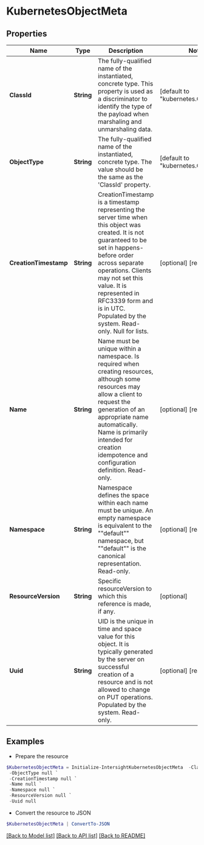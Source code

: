 # KubernetesObjectMeta
## Properties

Name | Type | Description | Notes
------------ | ------------- | ------------- | -------------
**ClassId** | **String** | The fully-qualified name of the instantiated, concrete type. This property is used as a discriminator to identify the type of the payload when marshaling and unmarshaling data. | [default to "kubernetes.ObjectMeta"]
**ObjectType** | **String** | The fully-qualified name of the instantiated, concrete type. The value should be the same as the &#39;ClassId&#39; property. | [default to "kubernetes.ObjectMeta"]
**CreationTimestamp** | **String** | CreationTimestamp is a timestamp representing the server time when this object was created. It is not guaranteed to be set in happens-before order across separate operations. Clients may not set this value. It is represented in RFC3339 form and is in UTC. Populated by the system. Read-only. Null for lists. | [optional] [readonly] 
**Name** | **String** | Name must be unique within a namespace. Is required when creating resources, although some resources may allow a client to request the generation of an appropriate name automatically. Name is primarily intended for creation idempotence and configuration definition. Read-only. | [optional] [readonly] 
**Namespace** | **String** | Namespace defines the space within each name must be unique. An empty namespace is equivalent to the &quot;&quot;default&quot;&quot; namespace, but &quot;&quot;default&quot;&quot; is the canonical representation. Read-only. | [optional] [readonly] 
**ResourceVersion** | **String** | Specific resourceVersion to which this reference is made, if any. | [optional] 
**Uuid** | **String** | UID is the unique in time and space value for this object. It is typically generated by the server on successful creation of a resource and is not allowed to change on PUT operations. Populated by the system. Read-only. | [optional] [readonly] 

## Examples

- Prepare the resource
```powershell
$KubernetesObjectMeta = Initialize-IntersightKubernetesObjectMeta  -ClassId null `
 -ObjectType null `
 -CreationTimestamp null `
 -Name null `
 -Namespace null `
 -ResourceVersion null `
 -Uuid null
```

- Convert the resource to JSON
```powershell
$KubernetesObjectMeta | ConvertTo-JSON
```

[[Back to Model list]](../README.md#documentation-for-models) [[Back to API list]](../README.md#documentation-for-api-endpoints) [[Back to README]](../README.md)

